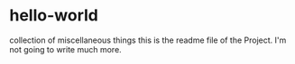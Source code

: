 # hello-world
collection of miscellaneous things
this is the readme file of the Project. I'm not going to write much more.
